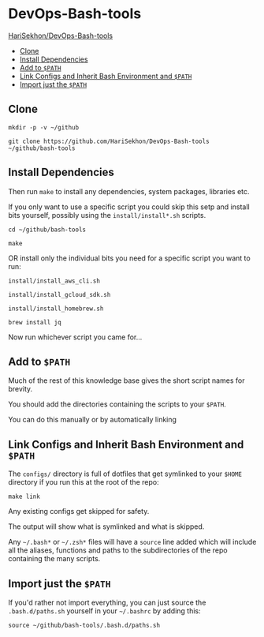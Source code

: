 # DevOps-Bash-tools

[HariSekhon/DevOps-Bash-tools](https://github.com/HariSekhon/DevOps-Bash-tools)

<!-- INDEX_START -->
- [Clone](#clone)
- [Install Dependencies](#install-dependencies)
- [Add to `$PATH`](#add-to-path)
- [Link Configs and Inherit Bash Environment and `$PATH`](#link-configs-and-inherit-bash-environment-and-path)
- [Import just the `$PATH`](#import-just-the-path)
<!-- INDEX_END -->

## Clone

```shell
mkdir -p -v ~/github

git clone https://github.com/HariSekhon/DevOps-Bash-tools ~/github/bash-tools
```

## Install Dependencies

Then run `make` to install any dependencies, system packages, libraries etc.

If you only want to use a specific script you could skip this setp and install bits yourself,
possibly using the `install/install*.sh` scripts.

```shell
cd ~/github/bash-tools
```

```shell
make
```

OR install only the individual bits you need for a specific script you want to run:

```shell
install/install_aws_cli.sh
```
```shell
install/install_gcloud_sdk.sh
```
```shell
install/install_homebrew.sh

brew install jq
```

Now run whichever script you came for...

## Add to `$PATH`

Much of the rest of this knowledge base gives the short script names for brevity.

You should add the directories containing the scripts to your `$PATH`.

You can do this manually or by automatically linking

## Link Configs and Inherit Bash Environment and `$PATH`

The `configs/` directory is full of dotfiles that get symlinked to your `$HOME` directory if you run this at the root
of the repo:

```
make link
```

Any existing configs get skipped for safety.

The output will show what is symlinked and what is skipped.

Any `~/.bash*` or `~/.zsh*` files will have a `source` line added which will include all the aliases,
functions and paths to the subdirectories of the repo containing the many scripts.

## Import just the `$PATH`

If you'd rather not import everything,
you can just source the `.bash.d/paths.sh` yourself in your `~/.bashrc` by adding this:

```shell
source ~/github/bash-tools/.bash.d/paths.sh
```
